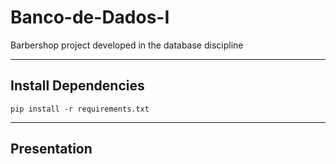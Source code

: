 # Banco-de-Dados-I
Barbershop project developed in the database discipline

------------------------------------------------------
## Install Dependencies
```pip install -r requirements.txt```

------------------------------------------------------


## Presentation
<!-- Video só de recordação caso volte aqui -->
<!-- Link: https://youtu.be/7sxHIME-Rwk-->
